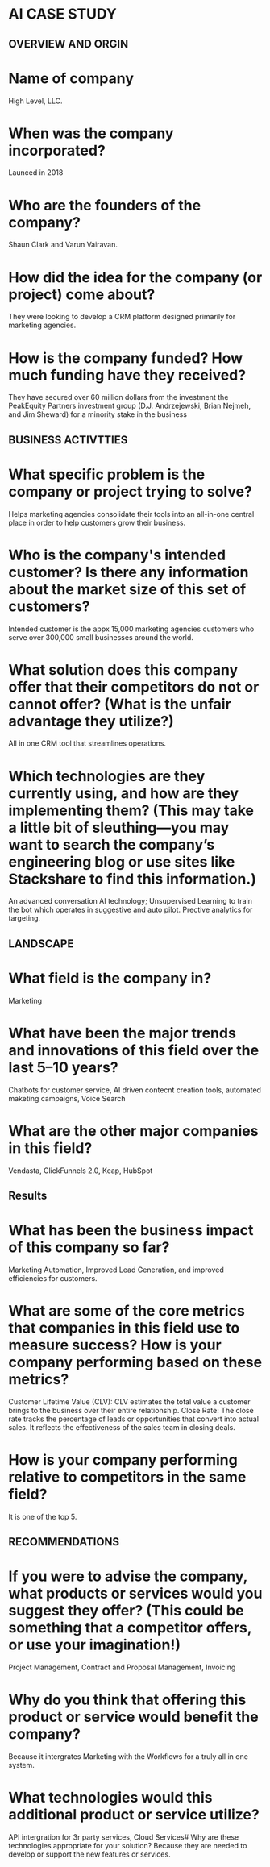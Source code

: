 # AI CASE STUDY

## OVERVIEW AND ORGIN
# Name of company
High Level, LLC.

# When was the company incorporated?
Launced in 2018

# Who are the founders of the company?
Shaun Clark and Varun Vairavan. 

# How did the idea for the company (or project) come about?
They were looking to develop a CRM platform designed primarily for marketing agencies.

# How is the company funded? How much funding have they received?
They have secured over 60 million dollars from the investment the PeakEquity Partners investment group (D.J. Andrzejewski, Brian Nejmeh, and Jim Sheward) for a minority stake in the business

## BUSINESS ACTIVTTIES
# What specific problem is the company or project trying to solve?
Helps marketing agencies consolidate their tools into an all-in-one central place in order to help customers grow their business.

# Who is the company's intended customer? Is there any information about the market size of this set of customers?
Intended customer is the appx 15,000 marketing agencies customers who serve over 300,000 small businesses around the world. 

#  What solution does this company offer that their competitors do not or cannot offer? (What is the unfair advantage they utilize?)
All in one CRM tool that streamlines operations.

# Which technologies are they currently using, and how are they implementing them? (This may take a little bit of sleuthing&mdash;you may want to search the company’s engineering blog or use sites like Stackshare to find this information.)
An advanced conversation AI technology; Unsupervised Learning to train the bot which operates in suggestive and auto pilot. Prective analytics for targeting.

## LANDSCAPE
# What field is the company in?
Marketing

# What have been the major trends and innovations of this field over the last 5&ndash;10 years?
Chatbots for customer service, AI driven contecnt creation tools, automated maketing campaigns, Voice Search

# What are the other major companies in this field?
Vendasta, ClickFunnels 2.0, Keap, HubSpot

## Results
# What has been the business impact of this company so far?
Marketing Automation, Improved Lead Generation, and improved efficiencies for customers.

# What are some of the core metrics that companies in this field use to measure success? How is your company performing based on these metrics?
Customer Lifetime Value (CLV): CLV estimates the total value a customer brings to the business over their entire relationship.
Close Rate: The close rate tracks the percentage of leads or opportunities that convert into actual sales. It reflects the effectiveness of the sales team in closing deals.

# How is your company performing relative to competitors in the same field?
It is one of the top 5.

## RECOMMENDATIONS
# If you were to advise the company, what products or services would you suggest they offer? (This could be something that a competitor offers, or use your imagination!)
Project Management, Contract and Proposal Management, Invoicing

# Why do you think that offering this product or service would benefit the company?
Because it intergrates Marketing with the Workflows for a truly all in one system.

# What technologies would this additional product or service utilize?
API intergration for 3r party services, Cloud Services#  Why are these technologies appropriate for your solution?
Because they are needed to develop or support the new features or services.